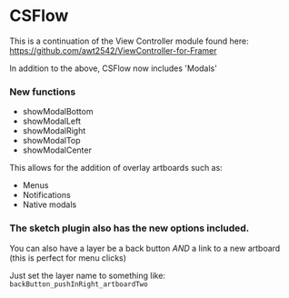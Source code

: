 # CSFlow

This is a continuation of the View Controller module found here:
https://github.com/awt2542/ViewController-for-Framer

In addition to the above, CSFlow now includes 'Modals'


### New functions

* showModalBottom
* showModalLeft
* showModalRight
* showModalTop
* showModalCenter


This allows for the addition of overlay artboards such as:
* Menus
* Notifications
* Native modals


### The sketch plugin also has the new options included.

You can also have a layer be a back button _AND_ a link to a new artboard (this is perfect for menu clicks)

Just set the layer name to something like:
`backButton_pushInRight_artboardTwo`
